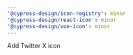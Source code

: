 ```yaml
---
'@cypress-design/icon-registry': minor
'@cypress-design/react-icon': minor
'@cypress-design/vue-icon': minor
---
```


Add Twitter X icon
